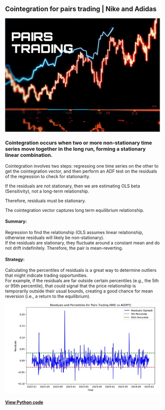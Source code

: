 ## Cointegration for pairs trading | Nike and Adidas

<img src = "sc/1740065075355.jpg" alt = "img">

### Cointegration occurs when two or more non-stationary time series move together in the long run, forming a stationary linear combination.

Cointegration involves two steps: regressing one time series on the other to get the cointegration vector, and then perform an ADF test on the residuals of the regression to check for stationarity. <br/>

If the residuals are not stationary, then we are estimating OLS beta (Sensitivity), not a long-term relationship. <br/>

Therefore, residuals must be stationary.  <br/>

The cointegration vector captures long term equilibrium relationship.  <br/>

#### Summary:
Regression to find the relationship (OLS assumes linear relationship, otherwise residuals will likely be non-stationary). <br/>
If the residuals are stationary, they fluctuate around a constant mean and do not drift indefinitely. Therefore, the pair is mean-reverting.

#### Strategy:
Calculating the percentiles of residuals is a great way to determine outliers that might indicate trading opportunities. <br/>
For example, if the residuals are far outside certain percentiles (e.g., the 5th or 95th percentile), that could signal that the price relationship is temporarily outside their usual bounds, creating a good chance for mean reversion (i.e., a return to the equilibrium).

<img src = "sc/resid_pairs.JPG" alt = "img">

#### [View Python code](https://github.com/s1dewalker/Cointegration/blob/main/py_files/Coint.ipynb)


